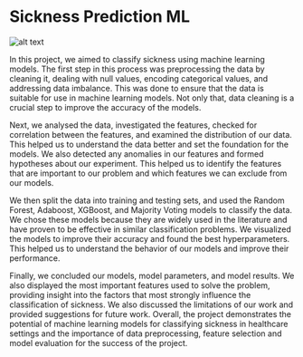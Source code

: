# Sickness Prediction ML
![alt text](https://cdn-images-1.medium.com/max/1600/1*CQXQxHDKi0Q2IpdjhufEcw.jpeg)


In this project, we aimed to classify sickness using machine learning models. The first step in this process was preprocessing the data by cleaning it, dealing with null values, encoding categorical values, and addressing data imbalance. This was done to ensure that the data is suitable for use in machine learning models. Not only that, data cleaning is a crucial step to improve the accuracy of the models.

Next, we analysed the data, investigated the features, checked for correlation between the features, and examined the distribution of our data. This helped us to understand the data better and set the foundation for the models. We also detected any anomalies in our features and formed hypotheses about our experiment. This helped us to identify the features that are important to our problem and which features we can exclude from our models.

We then split the data into training and testing sets, and used the Random Forest, Adaboost, XGBoost, and Majority Voting models to classify the data. We chose these models because they are widely used in the literature and have proven to be effective in similar classification problems. We visualized the models to improve their accuracy and found the best hyperparameters. This helped us to understand the behavior of our models and improve their performance.

Finally, we concluded our models, model parameters, and model results. We also displayed the most important features used to solve the problem, providing insight into the factors that most strongly influence the classification of sickness. We also discussed the limitations of our work and provided suggestions for future work. Overall, the project demonstrates the potential of machine learning models for classifying sickness in healthcare settings and the importance of data preprocessing, feature selection and model evaluation for the success of the project.

